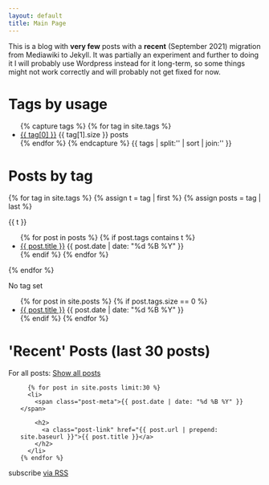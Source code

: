 ```yaml
---
layout: default
title: Main Page
---
```


<div class="home">

This is a blog with <b>very few</b> posts with a <b>recent</b> (September 2021) migration from Mediawiki to Jekyll. It was partially an experiment and further to doing it I will probably use Wordpress instead for it long-term, so some things might not work correctly and will probably not get fixed for now.

<h1 class="page-heading">Tags by usage</h1>
<ul>
{% capture tags %}
  {% for tag in site.tags %}
    <li data-sort="{{ site.posts.size | minus: tag[1].size | prepend: '0000' | slice: -4, 4 }}">
       <a href="#{{ tag[0] }}">{{ tag[0] }}</a>  {{ tag[1].size }} posts
       <!-- <a href="/{{ site.tag_page_dir }}/{{ tag[0] | slugify: 'pretty' }}">{{ tag[0] }} <span>{{ tag[1].size }}</span></a> -->
    </li>
  {% endfor %}
{% endcapture %}
{{ tags | split:'</li>' | sort | join:'</li>' }}
</ul>


<h1 class="page-heading">Posts by tag</h1>
{% for tag in site.tags %}
  {% assign t = tag | first %}
  {% assign posts = tag | last %}

<a id="{{ t }}">{{ t }}</a>
<ul>
{% for post in posts %}
  {% if post.tags contains t %}
  <li>
    <a href="{{ post.url }}">{{ post.title }}</a>
    <span class="date">{{ post.date | date: "%d %B %Y" }}</span>
  </li>
  {% endif %}
{% endfor %}
</ul>
{% endfor %}


No tag set
<ul>
{% for post in site.posts %}
  {% if post.tags.size == 0 %}
  <li>
    <a href="{{ post.url }}">{{ post.title }}</a>
    <span class="date">{{ post.date | date: "%d %B %Y" }}</span>
  </li>
  {% endif %}
{% endfor %}
</ul>

  <h1 class="page-heading">'Recent' Posts (last 30 posts)</h1>
  For all posts: <a href="/tech/all-posts-by-date.html">Show all posts</a>

  <ul class="post-list">

      {% for post in site.posts limit:30 %}
      <li>
        <span class="post-meta">{{ post.date | date: "%d %B %Y" }}</span>

        <h2>
          <a class="post-link" href="{{ post.url | prepend: site.baseurl }}">{{ post.title }}</a>
        </h2>
      </li>
    {% endfor %}

  </ul>

  <p class="rss-subscribe">subscribe <a href="{{ "/feed.xml" | prepend: site.baseurl }}">via RSS</a></p>

